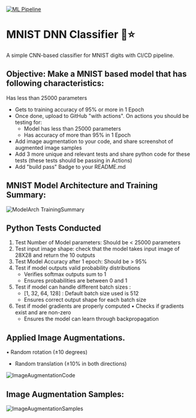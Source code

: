 [![ML Pipeline](https://github.com/prasad0679/ERAV3_PP_S5_MNISTCICD/actions/workflows/ml-pipeline.yml/badge.svg)](https://github.com/prasad0679/ERAV3_PP_S5_MNISTCICD/actions/workflows/ml-pipeline.yml)

# MNIST DNN Classifier 🚀⭐

A simple CNN-based classifier for MNIST digits with CI/CD pipeline.

## Objective: Make a MNIST based model that has following characteristics:

Has less than 25000 parameters
* Gets to training accuracy of 95% or more in 1 Epoch
* Once done, upload to GitHub "with actions". On actions you should be testing for:
  * Model has less than 25000 parameters
  * Has accuracy of more than 95% in 1 Epoch
* Add image augmentation to your code, and share screenshot of augmented image samples
* Add 3 more unique and relevant tests and share python code for these tests (these tests should be passing in Actions)
* Add "build pass" Badge to your README.md

## MNIST Model Architecture and Training Summary:

![ModelArch TrainingSummary](https://github.com/user-attachments/assets/3f489fe9-9f50-4300-9c2a-52a4777a57fd)

## Python Tests Conducted
1. Test Number of Model parameters: Should be < 25000 parameters
2. Test input image shape: check that the model takes input image of 28X28 and return the 10 outputs
3. Test Model Accuracy after 1 epoch: Should be > 95%
4. Test if model outputs valid probability distributions
   * Verifies softmax outputs sum to 1
   * Ensures probabilities are between 0 and 1
6. Test if model can handle different batch sizes :
   * [1, 32, 64, 128] : Default batch size used is 512
   * Ensures correct output shape for each batch size
8. Test if model gradients are properly computed
   • Checks if gradients exist and are non-zero
   * Ensures the model can learn through backpropagation

## Applied Image Augmentations.
• Random rotation (±10 degrees)
* Random translation (±10% in both directions)

![ImageAugmentationCode](https://github.com/user-attachments/assets/6f63b16d-f658-43a5-bb2b-3534fb64bf72)

## Image Augmentation Samples: 

![ImageAugmentationSamples](https://github.com/user-attachments/assets/e4cf642e-9539-49d6-9aef-bf221e0a400d)




